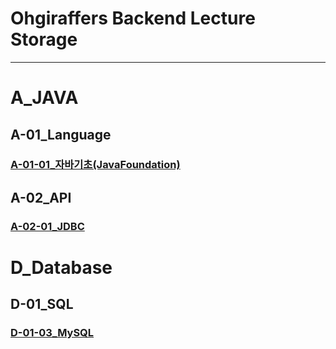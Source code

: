 # Ohgiraffers Backend Lecture Storage

---
# A_JAVA
## A-01_Language
### [A-01-01_자바기초(JavaFoundation)](https://github.com/OhGiraffers/A-01-01_JavaFoundation)

## A-02_API
### [A-02-01_JDBC](https://github.com/OhGiraffers/A-02-01_JDBC)

# D_Database
## D-01_SQL
### [D-01-03_MySQL](https://github.com/OhGiraffers/D-01-03_MySQL)
